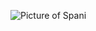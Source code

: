 ![Picture of Spani](https://cdn.shrm.org/image/upload/c_crop,h_745,w_1325,x_0,y_34/c_fit,f_auto,q_auto,w_767/v1/Global%20HR/Madrid1m_ko7ivu?databtoa=eyIxNng5Ijp7IngiOjAsInkiOjM0LCJ4MiI6MTMyNSwieTIiOjc3OSwidyI6MTMyNSwiaCI6NzQ1fX0%3d)
